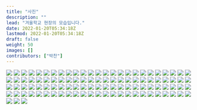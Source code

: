 ```yaml
---
title: "사진"
description: ""
lead: "겨울학교 현장의 모습입니다."
date: 2022-01-20T05:34:18Z
lastmod: 2022-01-20T05:34:18Z
draft: false
weight: 50
images: []
contributors: ["박찬"]
---
```


<img src='images\P1030426_batch.jpg'>
<img src='images\P1030670_batch.jpg'>
<img src='images\P1030480_batch.jpg'>
<img src='images\P1030315_batch.jpg'>
<img src='images\P1030572_batch.jpg'>
<img src='images\P1030414_batch.jpg'>
<img src='images\P1030683_batch.jpg'>
<img src='images\P1030594_batch.jpg'>
<img src='images\P1030645_batch.jpg'>
<img src='images\P1030695_batch.jpg'>
<img src='images\P1030403_batch.jpg'>
<img src='images\P1030606_batch.jpg'>
<img src='images\P1030418_batch.jpg'>
<img src='images\P1030654_batch.jpg'>
<img src='images\P1030571_batch.jpg'>
<img src='images\P1030533_batch.jpg'>
<img src='images\P1030393_batch.jpg'>
<img src='images\P1030345_batch.jpg'>
<img src='images\P1030593_batch.jpg'>
<img src='images\P1030588_batch.jpg'>
<img src='images\P1030342_batch.jpg'>
<img src='images\P1030555_batch.jpg'>
<img src='images\P1030568_batch.jpg'>
<img src='images\P1030603_batch.jpg'>
<img src='images\P1030596_batch.jpg'>
<img src='images\P1030413_batch.jpg'>
<img src='images\P1030656_batch.jpg'>
<img src='images\P1030545_batch.jpg'>
<img src='images\P1030503_batch.jpg'>
<img src='images\P1030627_batch.jpg'>
<img src='images\P1030573_batch.jpg'>
<img src='images\P1030506_batch.jpg'>
<img src='images\P1030479_batch.jpg'>
<img src='images\P1030502_batch.jpg'>
<img src='images\P1030422_batch.jpg'>
<img src='images\P1030496_batch.jpg'>
<img src='images\P1030666_batch.jpg'>
<img src='images\P1030562_batch.jpg'>
<img src='images\P1030314_batch.jpg'>
<img src='images\P1030516_batch.jpg'>
<img src='images\P1030346_batch.jpg'>
<img src='images\P1030419_batch.jpg'>
<img src='images\P1030691_batch.jpg'>
<img src='images\P1030699_batch.jpg'>
<img src='images\P1030398_batch.jpg'>
<img src='images\P1030294_batch.jpg'>
<img src='images\P1030373_batch.jpg'>
<img src='images\P1030400_batch.jpg'>
<img src='images\P1030501_batch.jpg'>
<img src='images\P1030529_batch.jpg'>
<img src='images\P1030442_batch.jpg'>
<img src='images\P1030499_batch.jpg'>
<img src='images\P1030411_batch.jpg'>
<img src='images\P1030536_batch.jpg'>
<img src='images\P1030509_batch.jpg'>
<img src='images\P1030553_batch.jpg'>
<img src='images\P1030641_batch.jpg'>
<img src='images\P1030447_batch.jpg'>
<img src='images\P1030336_batch.jpg'>
<img src='images\P1030405_batch.jpg'>
<img src='images\P1030401_batch.jpg'>
<img src='images\P1030530_batch.jpg'>
<img src='images\P1030431_batch.jpg'>
<img src='images\P1030404_batch.jpg'>
<img src='images\P1030440_batch.jpg'>
<img src='images\P1030534_batch.jpg'>
<img src='images\P1030547_batch.jpg'>
<img src='images\P1030409_batch.jpg'>
<img src='images\P1030515_batch.jpg'>
<img src='images\P1030638_batch.jpg'>
<img src='images\P1030505_batch.jpg'>
<img src='images\P1030406_batch.jpg'>
<img src='images\P1030402_batch.jpg'>
<img src='images\P1030477_batch.jpg'>
<img src='images\P1030437_batch.jpg'>
<img src='images\P1030701_batch.jpg'>
<img src='images\P1030354_batch.jpg'>
<img src='images\P1030510_batch.jpg'>
<img src='images\P1030428_batch.jpg'>
<img src='images\P1030543_batch.jpg'>
<img src='images\P1030551_batch.jpg'>
<img src='images\P1030415_batch.jpg'>
<img src='images\P1030397_batch.jpg'>
<img src='images\P1030662_batch.jpg'>
<img src='images\P1030514_batch.jpg'>
<img src='images\P1030338_batch.jpg'>
<img src='images\P1030432_batch.jpg'>
<img src='images\P1030586_batch.jpg'>
<img src='images\P1030519_batch.jpg'>
<img src='images\P1030526_batch.jpg'>
<img src='images\P1030407_batch.jpg'>
<img src='images\P1030589_batch.jpg'>
<img src='images\P1030429_batch.jpg'>
<img src='images\P1030410_batch.jpg'>
<img src='images\P1030450_batch.jpg'>
<img src='images\P1030301_batch.jpg'>
<img src='images\P1030344_batch.jpg'>
<img src='images\P1030618_batch.jpg'>
<img src='images\P1030464_batch.jpg'>
<img src='images\P1030525_batch.jpg'>
<img src='images\P1030299_batch.jpg'>
<img src='images\P1030507_batch.jpg'>
<img src='images\P1030458_batch.jpg'>
